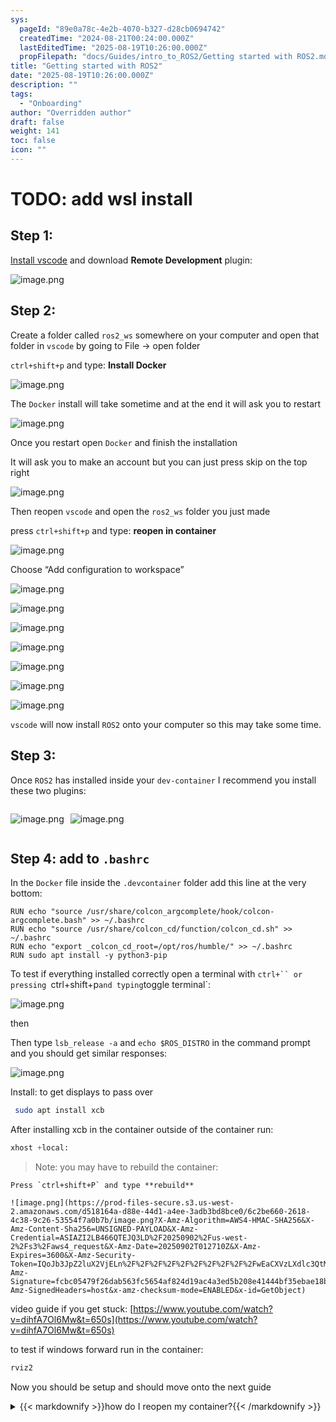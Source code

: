 ```yaml
---
sys:
  pageId: "89e0a78c-4e2b-4070-b327-d28cb0694742"
  createdTime: "2024-08-21T00:24:00.000Z"
  lastEditedTime: "2025-08-19T10:26:00.000Z"
  propFilepath: "docs/Guides/intro_to_ROS2/Getting started with ROS2.md"
title: "Getting started with ROS2"
date: "2025-08-19T10:26:00.000Z"
description: ""
tags:
  - "Onboarding"
author: "Overridden author"
draft: false
weight: 141
toc: false
icon: ""
---
```


# TODO: add wsl install

## Step 1:

[Install vscode](https://code.visualstudio.com/download) and download **Remote Development** plugin:

![image.png](https://prod-files-secure.s3.us-west-2.amazonaws.com/d518164a-d88e-44d1-a4ee-3adb3bd8bce0/efb52993-1881-4a40-b95e-6f020334f022/image.png?X-Amz-Algorithm=AWS4-HMAC-SHA256&X-Amz-Content-Sha256=UNSIGNED-PAYLOAD&X-Amz-Credential=ASIAZI2LB4667UUJACYB%2F20250902%2Fus-west-2%2Fs3%2Faws4_request&X-Amz-Date=20250902T012706Z&X-Amz-Expires=3600&X-Amz-Security-Token=IQoJb3JpZ2luX2VjELn%2F%2F%2F%2F%2F%2F%2F%2F%2F%2FwEaCXVzLXdlc3QtMiJHMEUCIEzW4808ghwaWRoDQYjupCD3bXGCb5g2ihQ%2BDkLi4RAkAiEAvj0nG%2BxtBd87GEdvVgNBGlXzbulVy6BLT8Z7LhxR2Loq%2FwMIIhAAGgw2Mzc0MjMxODM4MDUiDPwk9AGODH9sqtUadSrcA%2BykwfP99iNHjAEwPISVJzd%2BuBFRlEuwrVmFi3vDEs0He4%2Fug4BKOWVtrRlWPvR8sTcv8kHiSgNSwNNzF0EpghhkiW8Gyb1HhCZVnvFgB5nYaxchptbla6DB1adVjw6hlB05d1z0%2FkePG2B4i96Y3lTzs5ltZgrCktugTwsseNbBOLjkL3CVTQD8rnww67SHJ2b1gjKXkaG4V77U1cTdihhXC05Z50KJ5tPHhx5XL7O72C8eJpCXF4BL7zaSEAxvPQu8TyrjtI1%2BDRBA7Hif7GmZ%2B4h81Rd6W0I2fTiKe4ZTMXgH7EXYspbivghZQDIKWUH0qxfgJATM4sgdVyrKlLI6uB0D%2FMxmgtnCIxnnRtYl36foF4ONTcpVEtrYYCscKESp1RJpdomyYE9v7K8xSgvjEUIBFpYIFxYDeHY11mrHpYzDW6t95J0qxrh1UeI3iQgYp0u%2Bmg3oB99itYfgmwhQoGkvkKqXAeVo%2FAcOI0Zq1HMQ8%2Fs6CTTXjcNkn%2BoO4CTu%2B%2FJgKDMA8B1dRVrp5dPpD7nvRzFVvAB6SnaFK4qw%2FBAZgcUYny9LjMFejxHq2u4JZ1XuL9x9wA9cdqjzJErjWuse3ubvONFqnexCB5Mwh5KKIcrgARW2tr%2FWMPqK2cUGOqUBnFH5erGs8Y8WGW40Qh2GS1FC3cpstggrOuKkIyq%2BUrfNGYL1ozDgloNITyj7vnxBcoYWlGq1wHNyVuXnU8I6u7MNLD1NmUwGDDNfKMinHx9rjJDA09huOkq4MbCm2DOzedSgEn6NSF0LT2l9zsFKB5lILbr%2FGonu0UXd0LzTnglzCe7p36f46dwW2t4aYocemEtV1Y8g8eegf6oYAuUszmSZ0DCD&X-Amz-Signature=c47670cca241dd8b8078f2148818da0d343db075a227ac609fbeb0ca7f805fb7&X-Amz-SignedHeaders=host&x-amz-checksum-mode=ENABLED&x-id=GetObject)

## Step 2:

Create a folder called `ros2_ws` somewhere on your computer and open that folder in `vscode` by going to File → open folder 

`ctrl+shift+p` and type: **Install Docker**

![image.png](https://prod-files-secure.s3.us-west-2.amazonaws.com/d518164a-d88e-44d1-a4ee-3adb3bd8bce0/2269dc0e-1cd5-47ff-bceb-c04ad9b2eab0/image.png?X-Amz-Algorithm=AWS4-HMAC-SHA256&X-Amz-Content-Sha256=UNSIGNED-PAYLOAD&X-Amz-Credential=ASIAZI2LB4667UUJACYB%2F20250902%2Fus-west-2%2Fs3%2Faws4_request&X-Amz-Date=20250902T012706Z&X-Amz-Expires=3600&X-Amz-Security-Token=IQoJb3JpZ2luX2VjELn%2F%2F%2F%2F%2F%2F%2F%2F%2F%2FwEaCXVzLXdlc3QtMiJHMEUCIEzW4808ghwaWRoDQYjupCD3bXGCb5g2ihQ%2BDkLi4RAkAiEAvj0nG%2BxtBd87GEdvVgNBGlXzbulVy6BLT8Z7LhxR2Loq%2FwMIIhAAGgw2Mzc0MjMxODM4MDUiDPwk9AGODH9sqtUadSrcA%2BykwfP99iNHjAEwPISVJzd%2BuBFRlEuwrVmFi3vDEs0He4%2Fug4BKOWVtrRlWPvR8sTcv8kHiSgNSwNNzF0EpghhkiW8Gyb1HhCZVnvFgB5nYaxchptbla6DB1adVjw6hlB05d1z0%2FkePG2B4i96Y3lTzs5ltZgrCktugTwsseNbBOLjkL3CVTQD8rnww67SHJ2b1gjKXkaG4V77U1cTdihhXC05Z50KJ5tPHhx5XL7O72C8eJpCXF4BL7zaSEAxvPQu8TyrjtI1%2BDRBA7Hif7GmZ%2B4h81Rd6W0I2fTiKe4ZTMXgH7EXYspbivghZQDIKWUH0qxfgJATM4sgdVyrKlLI6uB0D%2FMxmgtnCIxnnRtYl36foF4ONTcpVEtrYYCscKESp1RJpdomyYE9v7K8xSgvjEUIBFpYIFxYDeHY11mrHpYzDW6t95J0qxrh1UeI3iQgYp0u%2Bmg3oB99itYfgmwhQoGkvkKqXAeVo%2FAcOI0Zq1HMQ8%2Fs6CTTXjcNkn%2BoO4CTu%2B%2FJgKDMA8B1dRVrp5dPpD7nvRzFVvAB6SnaFK4qw%2FBAZgcUYny9LjMFejxHq2u4JZ1XuL9x9wA9cdqjzJErjWuse3ubvONFqnexCB5Mwh5KKIcrgARW2tr%2FWMPqK2cUGOqUBnFH5erGs8Y8WGW40Qh2GS1FC3cpstggrOuKkIyq%2BUrfNGYL1ozDgloNITyj7vnxBcoYWlGq1wHNyVuXnU8I6u7MNLD1NmUwGDDNfKMinHx9rjJDA09huOkq4MbCm2DOzedSgEn6NSF0LT2l9zsFKB5lILbr%2FGonu0UXd0LzTnglzCe7p36f46dwW2t4aYocemEtV1Y8g8eegf6oYAuUszmSZ0DCD&X-Amz-Signature=d88496f500d5e769d27ee77a5f704304ba0da72b27b3be16e42cad3b1d69d9e9&X-Amz-SignedHeaders=host&x-amz-checksum-mode=ENABLED&x-id=GetObject)

The `Docker` install will take sometime and at the end it will ask you to restart

![image.png](https://prod-files-secure.s3.us-west-2.amazonaws.com/d518164a-d88e-44d1-a4ee-3adb3bd8bce0/ed233f78-be33-4b1f-b89c-9c346c0e961e/image.png?X-Amz-Algorithm=AWS4-HMAC-SHA256&X-Amz-Content-Sha256=UNSIGNED-PAYLOAD&X-Amz-Credential=ASIAZI2LB4667UUJACYB%2F20250902%2Fus-west-2%2Fs3%2Faws4_request&X-Amz-Date=20250902T012706Z&X-Amz-Expires=3600&X-Amz-Security-Token=IQoJb3JpZ2luX2VjELn%2F%2F%2F%2F%2F%2F%2F%2F%2F%2FwEaCXVzLXdlc3QtMiJHMEUCIEzW4808ghwaWRoDQYjupCD3bXGCb5g2ihQ%2BDkLi4RAkAiEAvj0nG%2BxtBd87GEdvVgNBGlXzbulVy6BLT8Z7LhxR2Loq%2FwMIIhAAGgw2Mzc0MjMxODM4MDUiDPwk9AGODH9sqtUadSrcA%2BykwfP99iNHjAEwPISVJzd%2BuBFRlEuwrVmFi3vDEs0He4%2Fug4BKOWVtrRlWPvR8sTcv8kHiSgNSwNNzF0EpghhkiW8Gyb1HhCZVnvFgB5nYaxchptbla6DB1adVjw6hlB05d1z0%2FkePG2B4i96Y3lTzs5ltZgrCktugTwsseNbBOLjkL3CVTQD8rnww67SHJ2b1gjKXkaG4V77U1cTdihhXC05Z50KJ5tPHhx5XL7O72C8eJpCXF4BL7zaSEAxvPQu8TyrjtI1%2BDRBA7Hif7GmZ%2B4h81Rd6W0I2fTiKe4ZTMXgH7EXYspbivghZQDIKWUH0qxfgJATM4sgdVyrKlLI6uB0D%2FMxmgtnCIxnnRtYl36foF4ONTcpVEtrYYCscKESp1RJpdomyYE9v7K8xSgvjEUIBFpYIFxYDeHY11mrHpYzDW6t95J0qxrh1UeI3iQgYp0u%2Bmg3oB99itYfgmwhQoGkvkKqXAeVo%2FAcOI0Zq1HMQ8%2Fs6CTTXjcNkn%2BoO4CTu%2B%2FJgKDMA8B1dRVrp5dPpD7nvRzFVvAB6SnaFK4qw%2FBAZgcUYny9LjMFejxHq2u4JZ1XuL9x9wA9cdqjzJErjWuse3ubvONFqnexCB5Mwh5KKIcrgARW2tr%2FWMPqK2cUGOqUBnFH5erGs8Y8WGW40Qh2GS1FC3cpstggrOuKkIyq%2BUrfNGYL1ozDgloNITyj7vnxBcoYWlGq1wHNyVuXnU8I6u7MNLD1NmUwGDDNfKMinHx9rjJDA09huOkq4MbCm2DOzedSgEn6NSF0LT2l9zsFKB5lILbr%2FGonu0UXd0LzTnglzCe7p36f46dwW2t4aYocemEtV1Y8g8eegf6oYAuUszmSZ0DCD&X-Amz-Signature=a736679a9a81e71dbaa2407f5f6276db782031a779c172126d75eacf15420de7&X-Amz-SignedHeaders=host&x-amz-checksum-mode=ENABLED&x-id=GetObject)

Once you restart open `Docker` and finish the installation

It will ask you to make an account but you can just press skip on the top right

![image.png](https://prod-files-secure.s3.us-west-2.amazonaws.com/d518164a-d88e-44d1-a4ee-3adb3bd8bce0/21010ad9-1659-4fd9-9f59-9932a09b2a3d/image.png?X-Amz-Algorithm=AWS4-HMAC-SHA256&X-Amz-Content-Sha256=UNSIGNED-PAYLOAD&X-Amz-Credential=ASIAZI2LB4667UUJACYB%2F20250902%2Fus-west-2%2Fs3%2Faws4_request&X-Amz-Date=20250902T012706Z&X-Amz-Expires=3600&X-Amz-Security-Token=IQoJb3JpZ2luX2VjELn%2F%2F%2F%2F%2F%2F%2F%2F%2F%2FwEaCXVzLXdlc3QtMiJHMEUCIEzW4808ghwaWRoDQYjupCD3bXGCb5g2ihQ%2BDkLi4RAkAiEAvj0nG%2BxtBd87GEdvVgNBGlXzbulVy6BLT8Z7LhxR2Loq%2FwMIIhAAGgw2Mzc0MjMxODM4MDUiDPwk9AGODH9sqtUadSrcA%2BykwfP99iNHjAEwPISVJzd%2BuBFRlEuwrVmFi3vDEs0He4%2Fug4BKOWVtrRlWPvR8sTcv8kHiSgNSwNNzF0EpghhkiW8Gyb1HhCZVnvFgB5nYaxchptbla6DB1adVjw6hlB05d1z0%2FkePG2B4i96Y3lTzs5ltZgrCktugTwsseNbBOLjkL3CVTQD8rnww67SHJ2b1gjKXkaG4V77U1cTdihhXC05Z50KJ5tPHhx5XL7O72C8eJpCXF4BL7zaSEAxvPQu8TyrjtI1%2BDRBA7Hif7GmZ%2B4h81Rd6W0I2fTiKe4ZTMXgH7EXYspbivghZQDIKWUH0qxfgJATM4sgdVyrKlLI6uB0D%2FMxmgtnCIxnnRtYl36foF4ONTcpVEtrYYCscKESp1RJpdomyYE9v7K8xSgvjEUIBFpYIFxYDeHY11mrHpYzDW6t95J0qxrh1UeI3iQgYp0u%2Bmg3oB99itYfgmwhQoGkvkKqXAeVo%2FAcOI0Zq1HMQ8%2Fs6CTTXjcNkn%2BoO4CTu%2B%2FJgKDMA8B1dRVrp5dPpD7nvRzFVvAB6SnaFK4qw%2FBAZgcUYny9LjMFejxHq2u4JZ1XuL9x9wA9cdqjzJErjWuse3ubvONFqnexCB5Mwh5KKIcrgARW2tr%2FWMPqK2cUGOqUBnFH5erGs8Y8WGW40Qh2GS1FC3cpstggrOuKkIyq%2BUrfNGYL1ozDgloNITyj7vnxBcoYWlGq1wHNyVuXnU8I6u7MNLD1NmUwGDDNfKMinHx9rjJDA09huOkq4MbCm2DOzedSgEn6NSF0LT2l9zsFKB5lILbr%2FGonu0UXd0LzTnglzCe7p36f46dwW2t4aYocemEtV1Y8g8eegf6oYAuUszmSZ0DCD&X-Amz-Signature=b83eaa82c9774c89ba9d490732f988c05d1508311a4f6ec4ec182ebe292d9a95&X-Amz-SignedHeaders=host&x-amz-checksum-mode=ENABLED&x-id=GetObject)

Then reopen `vscode` and open the `ros2_ws` folder you just made

press `ctrl+shift+p` and type: **reopen in container**

![image.png](https://prod-files-secure.s3.us-west-2.amazonaws.com/d518164a-d88e-44d1-a4ee-3adb3bd8bce0/4e93b8c2-41ad-488c-8095-c74205196118/image.png?X-Amz-Algorithm=AWS4-HMAC-SHA256&X-Amz-Content-Sha256=UNSIGNED-PAYLOAD&X-Amz-Credential=ASIAZI2LB4667UUJACYB%2F20250902%2Fus-west-2%2Fs3%2Faws4_request&X-Amz-Date=20250902T012706Z&X-Amz-Expires=3600&X-Amz-Security-Token=IQoJb3JpZ2luX2VjELn%2F%2F%2F%2F%2F%2F%2F%2F%2F%2FwEaCXVzLXdlc3QtMiJHMEUCIEzW4808ghwaWRoDQYjupCD3bXGCb5g2ihQ%2BDkLi4RAkAiEAvj0nG%2BxtBd87GEdvVgNBGlXzbulVy6BLT8Z7LhxR2Loq%2FwMIIhAAGgw2Mzc0MjMxODM4MDUiDPwk9AGODH9sqtUadSrcA%2BykwfP99iNHjAEwPISVJzd%2BuBFRlEuwrVmFi3vDEs0He4%2Fug4BKOWVtrRlWPvR8sTcv8kHiSgNSwNNzF0EpghhkiW8Gyb1HhCZVnvFgB5nYaxchptbla6DB1adVjw6hlB05d1z0%2FkePG2B4i96Y3lTzs5ltZgrCktugTwsseNbBOLjkL3CVTQD8rnww67SHJ2b1gjKXkaG4V77U1cTdihhXC05Z50KJ5tPHhx5XL7O72C8eJpCXF4BL7zaSEAxvPQu8TyrjtI1%2BDRBA7Hif7GmZ%2B4h81Rd6W0I2fTiKe4ZTMXgH7EXYspbivghZQDIKWUH0qxfgJATM4sgdVyrKlLI6uB0D%2FMxmgtnCIxnnRtYl36foF4ONTcpVEtrYYCscKESp1RJpdomyYE9v7K8xSgvjEUIBFpYIFxYDeHY11mrHpYzDW6t95J0qxrh1UeI3iQgYp0u%2Bmg3oB99itYfgmwhQoGkvkKqXAeVo%2FAcOI0Zq1HMQ8%2Fs6CTTXjcNkn%2BoO4CTu%2B%2FJgKDMA8B1dRVrp5dPpD7nvRzFVvAB6SnaFK4qw%2FBAZgcUYny9LjMFejxHq2u4JZ1XuL9x9wA9cdqjzJErjWuse3ubvONFqnexCB5Mwh5KKIcrgARW2tr%2FWMPqK2cUGOqUBnFH5erGs8Y8WGW40Qh2GS1FC3cpstggrOuKkIyq%2BUrfNGYL1ozDgloNITyj7vnxBcoYWlGq1wHNyVuXnU8I6u7MNLD1NmUwGDDNfKMinHx9rjJDA09huOkq4MbCm2DOzedSgEn6NSF0LT2l9zsFKB5lILbr%2FGonu0UXd0LzTnglzCe7p36f46dwW2t4aYocemEtV1Y8g8eegf6oYAuUszmSZ0DCD&X-Amz-Signature=0366e36a29d25c33bf19cb1e0c04d22efdeb8dfa4175bb22c30651e75b46552a&X-Amz-SignedHeaders=host&x-amz-checksum-mode=ENABLED&x-id=GetObject)

Choose “Add configuration to workspace”

![image.png](https://prod-files-secure.s3.us-west-2.amazonaws.com/d518164a-d88e-44d1-a4ee-3adb3bd8bce0/9560b282-5060-4989-ba37-97e7b2c22476/image.png?X-Amz-Algorithm=AWS4-HMAC-SHA256&X-Amz-Content-Sha256=UNSIGNED-PAYLOAD&X-Amz-Credential=ASIAZI2LB4667UUJACYB%2F20250902%2Fus-west-2%2Fs3%2Faws4_request&X-Amz-Date=20250902T012706Z&X-Amz-Expires=3600&X-Amz-Security-Token=IQoJb3JpZ2luX2VjELn%2F%2F%2F%2F%2F%2F%2F%2F%2F%2FwEaCXVzLXdlc3QtMiJHMEUCIEzW4808ghwaWRoDQYjupCD3bXGCb5g2ihQ%2BDkLi4RAkAiEAvj0nG%2BxtBd87GEdvVgNBGlXzbulVy6BLT8Z7LhxR2Loq%2FwMIIhAAGgw2Mzc0MjMxODM4MDUiDPwk9AGODH9sqtUadSrcA%2BykwfP99iNHjAEwPISVJzd%2BuBFRlEuwrVmFi3vDEs0He4%2Fug4BKOWVtrRlWPvR8sTcv8kHiSgNSwNNzF0EpghhkiW8Gyb1HhCZVnvFgB5nYaxchptbla6DB1adVjw6hlB05d1z0%2FkePG2B4i96Y3lTzs5ltZgrCktugTwsseNbBOLjkL3CVTQD8rnww67SHJ2b1gjKXkaG4V77U1cTdihhXC05Z50KJ5tPHhx5XL7O72C8eJpCXF4BL7zaSEAxvPQu8TyrjtI1%2BDRBA7Hif7GmZ%2B4h81Rd6W0I2fTiKe4ZTMXgH7EXYspbivghZQDIKWUH0qxfgJATM4sgdVyrKlLI6uB0D%2FMxmgtnCIxnnRtYl36foF4ONTcpVEtrYYCscKESp1RJpdomyYE9v7K8xSgvjEUIBFpYIFxYDeHY11mrHpYzDW6t95J0qxrh1UeI3iQgYp0u%2Bmg3oB99itYfgmwhQoGkvkKqXAeVo%2FAcOI0Zq1HMQ8%2Fs6CTTXjcNkn%2BoO4CTu%2B%2FJgKDMA8B1dRVrp5dPpD7nvRzFVvAB6SnaFK4qw%2FBAZgcUYny9LjMFejxHq2u4JZ1XuL9x9wA9cdqjzJErjWuse3ubvONFqnexCB5Mwh5KKIcrgARW2tr%2FWMPqK2cUGOqUBnFH5erGs8Y8WGW40Qh2GS1FC3cpstggrOuKkIyq%2BUrfNGYL1ozDgloNITyj7vnxBcoYWlGq1wHNyVuXnU8I6u7MNLD1NmUwGDDNfKMinHx9rjJDA09huOkq4MbCm2DOzedSgEn6NSF0LT2l9zsFKB5lILbr%2FGonu0UXd0LzTnglzCe7p36f46dwW2t4aYocemEtV1Y8g8eegf6oYAuUszmSZ0DCD&X-Amz-Signature=60106c929f2494a96778546990dec77202ff4fa47bce2a93a426f567ee83705e&X-Amz-SignedHeaders=host&x-amz-checksum-mode=ENABLED&x-id=GetObject)

![image.png](https://prod-files-secure.s3.us-west-2.amazonaws.com/d518164a-d88e-44d1-a4ee-3adb3bd8bce0/2ee63f81-886b-48e8-a553-dc6e5eac99e4/image.png?X-Amz-Algorithm=AWS4-HMAC-SHA256&X-Amz-Content-Sha256=UNSIGNED-PAYLOAD&X-Amz-Credential=ASIAZI2LB4667UUJACYB%2F20250902%2Fus-west-2%2Fs3%2Faws4_request&X-Amz-Date=20250902T012706Z&X-Amz-Expires=3600&X-Amz-Security-Token=IQoJb3JpZ2luX2VjELn%2F%2F%2F%2F%2F%2F%2F%2F%2F%2FwEaCXVzLXdlc3QtMiJHMEUCIEzW4808ghwaWRoDQYjupCD3bXGCb5g2ihQ%2BDkLi4RAkAiEAvj0nG%2BxtBd87GEdvVgNBGlXzbulVy6BLT8Z7LhxR2Loq%2FwMIIhAAGgw2Mzc0MjMxODM4MDUiDPwk9AGODH9sqtUadSrcA%2BykwfP99iNHjAEwPISVJzd%2BuBFRlEuwrVmFi3vDEs0He4%2Fug4BKOWVtrRlWPvR8sTcv8kHiSgNSwNNzF0EpghhkiW8Gyb1HhCZVnvFgB5nYaxchptbla6DB1adVjw6hlB05d1z0%2FkePG2B4i96Y3lTzs5ltZgrCktugTwsseNbBOLjkL3CVTQD8rnww67SHJ2b1gjKXkaG4V77U1cTdihhXC05Z50KJ5tPHhx5XL7O72C8eJpCXF4BL7zaSEAxvPQu8TyrjtI1%2BDRBA7Hif7GmZ%2B4h81Rd6W0I2fTiKe4ZTMXgH7EXYspbivghZQDIKWUH0qxfgJATM4sgdVyrKlLI6uB0D%2FMxmgtnCIxnnRtYl36foF4ONTcpVEtrYYCscKESp1RJpdomyYE9v7K8xSgvjEUIBFpYIFxYDeHY11mrHpYzDW6t95J0qxrh1UeI3iQgYp0u%2Bmg3oB99itYfgmwhQoGkvkKqXAeVo%2FAcOI0Zq1HMQ8%2Fs6CTTXjcNkn%2BoO4CTu%2B%2FJgKDMA8B1dRVrp5dPpD7nvRzFVvAB6SnaFK4qw%2FBAZgcUYny9LjMFejxHq2u4JZ1XuL9x9wA9cdqjzJErjWuse3ubvONFqnexCB5Mwh5KKIcrgARW2tr%2FWMPqK2cUGOqUBnFH5erGs8Y8WGW40Qh2GS1FC3cpstggrOuKkIyq%2BUrfNGYL1ozDgloNITyj7vnxBcoYWlGq1wHNyVuXnU8I6u7MNLD1NmUwGDDNfKMinHx9rjJDA09huOkq4MbCm2DOzedSgEn6NSF0LT2l9zsFKB5lILbr%2FGonu0UXd0LzTnglzCe7p36f46dwW2t4aYocemEtV1Y8g8eegf6oYAuUszmSZ0DCD&X-Amz-Signature=a7a95f43caec6575e043a8a8636665e956070fe7d085ef93c8101d02171a900d&X-Amz-SignedHeaders=host&x-amz-checksum-mode=ENABLED&x-id=GetObject)

![image.png](https://prod-files-secure.s3.us-west-2.amazonaws.com/d518164a-d88e-44d1-a4ee-3adb3bd8bce0/e0fd626c-c8b6-4b2c-95d1-fa4c26514504/image.png?X-Amz-Algorithm=AWS4-HMAC-SHA256&X-Amz-Content-Sha256=UNSIGNED-PAYLOAD&X-Amz-Credential=ASIAZI2LB4667UUJACYB%2F20250902%2Fus-west-2%2Fs3%2Faws4_request&X-Amz-Date=20250902T012706Z&X-Amz-Expires=3600&X-Amz-Security-Token=IQoJb3JpZ2luX2VjELn%2F%2F%2F%2F%2F%2F%2F%2F%2F%2FwEaCXVzLXdlc3QtMiJHMEUCIEzW4808ghwaWRoDQYjupCD3bXGCb5g2ihQ%2BDkLi4RAkAiEAvj0nG%2BxtBd87GEdvVgNBGlXzbulVy6BLT8Z7LhxR2Loq%2FwMIIhAAGgw2Mzc0MjMxODM4MDUiDPwk9AGODH9sqtUadSrcA%2BykwfP99iNHjAEwPISVJzd%2BuBFRlEuwrVmFi3vDEs0He4%2Fug4BKOWVtrRlWPvR8sTcv8kHiSgNSwNNzF0EpghhkiW8Gyb1HhCZVnvFgB5nYaxchptbla6DB1adVjw6hlB05d1z0%2FkePG2B4i96Y3lTzs5ltZgrCktugTwsseNbBOLjkL3CVTQD8rnww67SHJ2b1gjKXkaG4V77U1cTdihhXC05Z50KJ5tPHhx5XL7O72C8eJpCXF4BL7zaSEAxvPQu8TyrjtI1%2BDRBA7Hif7GmZ%2B4h81Rd6W0I2fTiKe4ZTMXgH7EXYspbivghZQDIKWUH0qxfgJATM4sgdVyrKlLI6uB0D%2FMxmgtnCIxnnRtYl36foF4ONTcpVEtrYYCscKESp1RJpdomyYE9v7K8xSgvjEUIBFpYIFxYDeHY11mrHpYzDW6t95J0qxrh1UeI3iQgYp0u%2Bmg3oB99itYfgmwhQoGkvkKqXAeVo%2FAcOI0Zq1HMQ8%2Fs6CTTXjcNkn%2BoO4CTu%2B%2FJgKDMA8B1dRVrp5dPpD7nvRzFVvAB6SnaFK4qw%2FBAZgcUYny9LjMFejxHq2u4JZ1XuL9x9wA9cdqjzJErjWuse3ubvONFqnexCB5Mwh5KKIcrgARW2tr%2FWMPqK2cUGOqUBnFH5erGs8Y8WGW40Qh2GS1FC3cpstggrOuKkIyq%2BUrfNGYL1ozDgloNITyj7vnxBcoYWlGq1wHNyVuXnU8I6u7MNLD1NmUwGDDNfKMinHx9rjJDA09huOkq4MbCm2DOzedSgEn6NSF0LT2l9zsFKB5lILbr%2FGonu0UXd0LzTnglzCe7p36f46dwW2t4aYocemEtV1Y8g8eegf6oYAuUszmSZ0DCD&X-Amz-Signature=eebe0d4653be249a018de34d3e2a45c04ef9438e5cbae287275aa0a71c7caa75&X-Amz-SignedHeaders=host&x-amz-checksum-mode=ENABLED&x-id=GetObject)

![image.png](https://prod-files-secure.s3.us-west-2.amazonaws.com/d518164a-d88e-44d1-a4ee-3adb3bd8bce0/a2e13f50-d2ab-4719-a4c2-7ced634bfc9d/image.png?X-Amz-Algorithm=AWS4-HMAC-SHA256&X-Amz-Content-Sha256=UNSIGNED-PAYLOAD&X-Amz-Credential=ASIAZI2LB4667UUJACYB%2F20250902%2Fus-west-2%2Fs3%2Faws4_request&X-Amz-Date=20250902T012706Z&X-Amz-Expires=3600&X-Amz-Security-Token=IQoJb3JpZ2luX2VjELn%2F%2F%2F%2F%2F%2F%2F%2F%2F%2FwEaCXVzLXdlc3QtMiJHMEUCIEzW4808ghwaWRoDQYjupCD3bXGCb5g2ihQ%2BDkLi4RAkAiEAvj0nG%2BxtBd87GEdvVgNBGlXzbulVy6BLT8Z7LhxR2Loq%2FwMIIhAAGgw2Mzc0MjMxODM4MDUiDPwk9AGODH9sqtUadSrcA%2BykwfP99iNHjAEwPISVJzd%2BuBFRlEuwrVmFi3vDEs0He4%2Fug4BKOWVtrRlWPvR8sTcv8kHiSgNSwNNzF0EpghhkiW8Gyb1HhCZVnvFgB5nYaxchptbla6DB1adVjw6hlB05d1z0%2FkePG2B4i96Y3lTzs5ltZgrCktugTwsseNbBOLjkL3CVTQD8rnww67SHJ2b1gjKXkaG4V77U1cTdihhXC05Z50KJ5tPHhx5XL7O72C8eJpCXF4BL7zaSEAxvPQu8TyrjtI1%2BDRBA7Hif7GmZ%2B4h81Rd6W0I2fTiKe4ZTMXgH7EXYspbivghZQDIKWUH0qxfgJATM4sgdVyrKlLI6uB0D%2FMxmgtnCIxnnRtYl36foF4ONTcpVEtrYYCscKESp1RJpdomyYE9v7K8xSgvjEUIBFpYIFxYDeHY11mrHpYzDW6t95J0qxrh1UeI3iQgYp0u%2Bmg3oB99itYfgmwhQoGkvkKqXAeVo%2FAcOI0Zq1HMQ8%2Fs6CTTXjcNkn%2BoO4CTu%2B%2FJgKDMA8B1dRVrp5dPpD7nvRzFVvAB6SnaFK4qw%2FBAZgcUYny9LjMFejxHq2u4JZ1XuL9x9wA9cdqjzJErjWuse3ubvONFqnexCB5Mwh5KKIcrgARW2tr%2FWMPqK2cUGOqUBnFH5erGs8Y8WGW40Qh2GS1FC3cpstggrOuKkIyq%2BUrfNGYL1ozDgloNITyj7vnxBcoYWlGq1wHNyVuXnU8I6u7MNLD1NmUwGDDNfKMinHx9rjJDA09huOkq4MbCm2DOzedSgEn6NSF0LT2l9zsFKB5lILbr%2FGonu0UXd0LzTnglzCe7p36f46dwW2t4aYocemEtV1Y8g8eegf6oYAuUszmSZ0DCD&X-Amz-Signature=1a1b25aa5eeb8961638f44404cd184ed43ba10a7b3686f2f9763f1d1184b74dd&X-Amz-SignedHeaders=host&x-amz-checksum-mode=ENABLED&x-id=GetObject)

![image.png](https://prod-files-secure.s3.us-west-2.amazonaws.com/d518164a-d88e-44d1-a4ee-3adb3bd8bce0/6cc478ad-aaba-4bf7-9fcc-403277ab896c/image.png?X-Amz-Algorithm=AWS4-HMAC-SHA256&X-Amz-Content-Sha256=UNSIGNED-PAYLOAD&X-Amz-Credential=ASIAZI2LB4667UUJACYB%2F20250902%2Fus-west-2%2Fs3%2Faws4_request&X-Amz-Date=20250902T012706Z&X-Amz-Expires=3600&X-Amz-Security-Token=IQoJb3JpZ2luX2VjELn%2F%2F%2F%2F%2F%2F%2F%2F%2F%2FwEaCXVzLXdlc3QtMiJHMEUCIEzW4808ghwaWRoDQYjupCD3bXGCb5g2ihQ%2BDkLi4RAkAiEAvj0nG%2BxtBd87GEdvVgNBGlXzbulVy6BLT8Z7LhxR2Loq%2FwMIIhAAGgw2Mzc0MjMxODM4MDUiDPwk9AGODH9sqtUadSrcA%2BykwfP99iNHjAEwPISVJzd%2BuBFRlEuwrVmFi3vDEs0He4%2Fug4BKOWVtrRlWPvR8sTcv8kHiSgNSwNNzF0EpghhkiW8Gyb1HhCZVnvFgB5nYaxchptbla6DB1adVjw6hlB05d1z0%2FkePG2B4i96Y3lTzs5ltZgrCktugTwsseNbBOLjkL3CVTQD8rnww67SHJ2b1gjKXkaG4V77U1cTdihhXC05Z50KJ5tPHhx5XL7O72C8eJpCXF4BL7zaSEAxvPQu8TyrjtI1%2BDRBA7Hif7GmZ%2B4h81Rd6W0I2fTiKe4ZTMXgH7EXYspbivghZQDIKWUH0qxfgJATM4sgdVyrKlLI6uB0D%2FMxmgtnCIxnnRtYl36foF4ONTcpVEtrYYCscKESp1RJpdomyYE9v7K8xSgvjEUIBFpYIFxYDeHY11mrHpYzDW6t95J0qxrh1UeI3iQgYp0u%2Bmg3oB99itYfgmwhQoGkvkKqXAeVo%2FAcOI0Zq1HMQ8%2Fs6CTTXjcNkn%2BoO4CTu%2B%2FJgKDMA8B1dRVrp5dPpD7nvRzFVvAB6SnaFK4qw%2FBAZgcUYny9LjMFejxHq2u4JZ1XuL9x9wA9cdqjzJErjWuse3ubvONFqnexCB5Mwh5KKIcrgARW2tr%2FWMPqK2cUGOqUBnFH5erGs8Y8WGW40Qh2GS1FC3cpstggrOuKkIyq%2BUrfNGYL1ozDgloNITyj7vnxBcoYWlGq1wHNyVuXnU8I6u7MNLD1NmUwGDDNfKMinHx9rjJDA09huOkq4MbCm2DOzedSgEn6NSF0LT2l9zsFKB5lILbr%2FGonu0UXd0LzTnglzCe7p36f46dwW2t4aYocemEtV1Y8g8eegf6oYAuUszmSZ0DCD&X-Amz-Signature=f687a9f6976d9852b18dda4a9ac41d79b021a8ec7c8487b5e569d6fa6b98c5aa&X-Amz-SignedHeaders=host&x-amz-checksum-mode=ENABLED&x-id=GetObject)

![image.png](https://prod-files-secure.s3.us-west-2.amazonaws.com/d518164a-d88e-44d1-a4ee-3adb3bd8bce0/53255b28-f75e-430f-b9e3-c0ac8577e42b/image.png?X-Amz-Algorithm=AWS4-HMAC-SHA256&X-Amz-Content-Sha256=UNSIGNED-PAYLOAD&X-Amz-Credential=ASIAZI2LB4667UUJACYB%2F20250902%2Fus-west-2%2Fs3%2Faws4_request&X-Amz-Date=20250902T012706Z&X-Amz-Expires=3600&X-Amz-Security-Token=IQoJb3JpZ2luX2VjELn%2F%2F%2F%2F%2F%2F%2F%2F%2F%2FwEaCXVzLXdlc3QtMiJHMEUCIEzW4808ghwaWRoDQYjupCD3bXGCb5g2ihQ%2BDkLi4RAkAiEAvj0nG%2BxtBd87GEdvVgNBGlXzbulVy6BLT8Z7LhxR2Loq%2FwMIIhAAGgw2Mzc0MjMxODM4MDUiDPwk9AGODH9sqtUadSrcA%2BykwfP99iNHjAEwPISVJzd%2BuBFRlEuwrVmFi3vDEs0He4%2Fug4BKOWVtrRlWPvR8sTcv8kHiSgNSwNNzF0EpghhkiW8Gyb1HhCZVnvFgB5nYaxchptbla6DB1adVjw6hlB05d1z0%2FkePG2B4i96Y3lTzs5ltZgrCktugTwsseNbBOLjkL3CVTQD8rnww67SHJ2b1gjKXkaG4V77U1cTdihhXC05Z50KJ5tPHhx5XL7O72C8eJpCXF4BL7zaSEAxvPQu8TyrjtI1%2BDRBA7Hif7GmZ%2B4h81Rd6W0I2fTiKe4ZTMXgH7EXYspbivghZQDIKWUH0qxfgJATM4sgdVyrKlLI6uB0D%2FMxmgtnCIxnnRtYl36foF4ONTcpVEtrYYCscKESp1RJpdomyYE9v7K8xSgvjEUIBFpYIFxYDeHY11mrHpYzDW6t95J0qxrh1UeI3iQgYp0u%2Bmg3oB99itYfgmwhQoGkvkKqXAeVo%2FAcOI0Zq1HMQ8%2Fs6CTTXjcNkn%2BoO4CTu%2B%2FJgKDMA8B1dRVrp5dPpD7nvRzFVvAB6SnaFK4qw%2FBAZgcUYny9LjMFejxHq2u4JZ1XuL9x9wA9cdqjzJErjWuse3ubvONFqnexCB5Mwh5KKIcrgARW2tr%2FWMPqK2cUGOqUBnFH5erGs8Y8WGW40Qh2GS1FC3cpstggrOuKkIyq%2BUrfNGYL1ozDgloNITyj7vnxBcoYWlGq1wHNyVuXnU8I6u7MNLD1NmUwGDDNfKMinHx9rjJDA09huOkq4MbCm2DOzedSgEn6NSF0LT2l9zsFKB5lILbr%2FGonu0UXd0LzTnglzCe7p36f46dwW2t4aYocemEtV1Y8g8eegf6oYAuUszmSZ0DCD&X-Amz-Signature=4ec019224b16fdc2b6a89e7ef4afb0a9a4115ba9cd804ebb060242798b77d9b7&X-Amz-SignedHeaders=host&x-amz-checksum-mode=ENABLED&x-id=GetObject)

![image.png](https://prod-files-secure.s3.us-west-2.amazonaws.com/d518164a-d88e-44d1-a4ee-3adb3bd8bce0/7c562767-5af9-4ffb-97d1-327bcdf4ee00/image.png?X-Amz-Algorithm=AWS4-HMAC-SHA256&X-Amz-Content-Sha256=UNSIGNED-PAYLOAD&X-Amz-Credential=ASIAZI2LB4667UUJACYB%2F20250902%2Fus-west-2%2Fs3%2Faws4_request&X-Amz-Date=20250902T012706Z&X-Amz-Expires=3600&X-Amz-Security-Token=IQoJb3JpZ2luX2VjELn%2F%2F%2F%2F%2F%2F%2F%2F%2F%2FwEaCXVzLXdlc3QtMiJHMEUCIEzW4808ghwaWRoDQYjupCD3bXGCb5g2ihQ%2BDkLi4RAkAiEAvj0nG%2BxtBd87GEdvVgNBGlXzbulVy6BLT8Z7LhxR2Loq%2FwMIIhAAGgw2Mzc0MjMxODM4MDUiDPwk9AGODH9sqtUadSrcA%2BykwfP99iNHjAEwPISVJzd%2BuBFRlEuwrVmFi3vDEs0He4%2Fug4BKOWVtrRlWPvR8sTcv8kHiSgNSwNNzF0EpghhkiW8Gyb1HhCZVnvFgB5nYaxchptbla6DB1adVjw6hlB05d1z0%2FkePG2B4i96Y3lTzs5ltZgrCktugTwsseNbBOLjkL3CVTQD8rnww67SHJ2b1gjKXkaG4V77U1cTdihhXC05Z50KJ5tPHhx5XL7O72C8eJpCXF4BL7zaSEAxvPQu8TyrjtI1%2BDRBA7Hif7GmZ%2B4h81Rd6W0I2fTiKe4ZTMXgH7EXYspbivghZQDIKWUH0qxfgJATM4sgdVyrKlLI6uB0D%2FMxmgtnCIxnnRtYl36foF4ONTcpVEtrYYCscKESp1RJpdomyYE9v7K8xSgvjEUIBFpYIFxYDeHY11mrHpYzDW6t95J0qxrh1UeI3iQgYp0u%2Bmg3oB99itYfgmwhQoGkvkKqXAeVo%2FAcOI0Zq1HMQ8%2Fs6CTTXjcNkn%2BoO4CTu%2B%2FJgKDMA8B1dRVrp5dPpD7nvRzFVvAB6SnaFK4qw%2FBAZgcUYny9LjMFejxHq2u4JZ1XuL9x9wA9cdqjzJErjWuse3ubvONFqnexCB5Mwh5KKIcrgARW2tr%2FWMPqK2cUGOqUBnFH5erGs8Y8WGW40Qh2GS1FC3cpstggrOuKkIyq%2BUrfNGYL1ozDgloNITyj7vnxBcoYWlGq1wHNyVuXnU8I6u7MNLD1NmUwGDDNfKMinHx9rjJDA09huOkq4MbCm2DOzedSgEn6NSF0LT2l9zsFKB5lILbr%2FGonu0UXd0LzTnglzCe7p36f46dwW2t4aYocemEtV1Y8g8eegf6oYAuUszmSZ0DCD&X-Amz-Signature=a67bffae35a90c6290186d73a8500c438f6c7a9d34b3a9205cb50e48ffc9d1f3&X-Amz-SignedHeaders=host&x-amz-checksum-mode=ENABLED&x-id=GetObject)

`vscode` will now install `ROS2` onto your computer so this may take some time.

## Step 3:

Once `ROS2` has installed inside your `dev-container` I recommend you install these two plugins:

<div style="display: flex;flex-direction: row; column-gap:10px; justify-content: left;">
<div>

![image.png](https://prod-files-secure.s3.us-west-2.amazonaws.com/d518164a-d88e-44d1-a4ee-3adb3bd8bce0/3fc3d550-5a54-4ba1-ba6b-faa01cdb7369/image.png?X-Amz-Algorithm=AWS4-HMAC-SHA256&X-Amz-Content-Sha256=UNSIGNED-PAYLOAD&X-Amz-Credential=ASIAZI2LB4664LYLTOKK%2F20250902%2Fus-west-2%2Fs3%2Faws4_request&X-Amz-Date=20250902T012709Z&X-Amz-Expires=3600&X-Amz-Security-Token=IQoJb3JpZ2luX2VjELn%2F%2F%2F%2F%2F%2F%2F%2F%2F%2FwEaCXVzLXdlc3QtMiJHMEUCIBYB%2Bi4O4RhZe3RsoPh3P4SD%2BO1ZdpfWk%2BQaRVBXWaUaAiEAszvtFrwuAqgPBwpVqN7HxwlAmjHwQW7nrtLImmVJG54q%2FwMIIhAAGgw2Mzc0MjMxODM4MDUiDKBYqBYqUzxkuIUuQSrcA%2FJnAFnrILprx74MPWeGQ4OYHtA5%2FruAaVeERhOFR%2BhjQV9XGRt7oe0hPV6gp%2FXmvQOCzeOdoFJ4Q6aYpG0%2FuEJboPcITp20Mbt%2FXZZO9wNbsTOvY4iPvw%2FF8arx0pS0xtgZ0XfbPaMVV7%2F89aFg7WWwh0PAJRGdEGYBat4t%2BTXNhlg45ExORRK76jz1t98oeViwWacoTt51SKn6peItOs8pJXP6yX6jMW2xp39WW8NYm%2Fiss3BaGUrOcdPYMOGhY570FEJ6XwsIZWCDBcIuALDpVVq8%2Fuc5VGA1fRhz8TeznF7yn3qi6XIDxhUFWHSB1BQhV3s6NTGcoJ%2FcgYAcZpQFTYLIGrIwQDqiV943VWaQ346XexkDI0MchrTMNVqx1tLb7tTETi%2FKRojvxuwESZoEiW8c87qaocgZhrudp12MGw%2FyBLFFgRj5z%2BbdLlEVKx9NeT4aVRkEmWDjKVc4EWET3CCZKQAeS39K7XW%2F80kFBV%2FDTFJ9CqB1EohRWcvsdJeUDsZVOzO5kLE%2FxmuvEKFpFGZifOWfo%2FXy0aqiOOPZ77XC8cRyvg1Ae2OhZZlvrwtdR3oj9SI7N1xuF8o5ithn76b3SxeO88EMbwcIIWee%2BiX6cMdelV43UIrbML%2BL2cUGOqUBAKKsJVvfGb6W47QOuvge5bxOCot9LshN88vICg7Uas%2BnqYr%2B4taG5gL70kPiT27829Dr9lEIbBnFZd%2FlcgfVntkdbLVDXZ75P%2BgIzVQSJbR1nMAFMcNduGXH1K1KMohqUQFlY1z%2BUoasPEahVE8z%2FIC9scNyk9yFBysblxWG%2FV%2BjyKfJEn7dZUNiuKZpZzcnWxtF2%2BBwy3QboVBprVUIoxLF6qIL&X-Amz-Signature=996449443d820e69366d4e6bef026392b6f13302cbe22363ef701c2cbd8e6db6&X-Amz-SignedHeaders=host&x-amz-checksum-mode=ENABLED&x-id=GetObject)

</div>
<div>

![image.png](https://prod-files-secure.s3.us-west-2.amazonaws.com/d518164a-d88e-44d1-a4ee-3adb3bd8bce0/d994cc66-13c2-4093-a5a3-f84cf4601a82/image.png?X-Amz-Algorithm=AWS4-HMAC-SHA256&X-Amz-Content-Sha256=UNSIGNED-PAYLOAD&X-Amz-Credential=ASIAZI2LB466W4ZXHBPV%2F20250902%2Fus-west-2%2Fs3%2Faws4_request&X-Amz-Date=20250902T012710Z&X-Amz-Expires=3600&X-Amz-Security-Token=IQoJb3JpZ2luX2VjELn%2F%2F%2F%2F%2F%2F%2F%2F%2F%2FwEaCXVzLXdlc3QtMiJHMEUCIQDDPIMkiLzK14abhjO77dJ9FHkN%2Ff6HSaOytXBl9AuMnAIgHvYy3ReVJ6fE%2BZCDFGAI9g4XzNoLU3qv5rR9Sfw5rVgq%2FwMIIhAAGgw2Mzc0MjMxODM4MDUiDBEukhUFuFskYh9ioyrcA7NxJRZPc2qXYHPzxEDRz55y4KRsAEgpQlKxORQG4UhuI6BEHvDQZc87l%2BhLTJ1yr4N2U96nzmreJNgpFH4wIXUwgS4eVeEmbGh1ym8j12twxK6Veaok8rO9ob%2Fkw3%2FUBMWZ7kX1cPLa4LYdvKOpjUGmKbCAzcRTo2ok6BdzMqDu878bh%2BrC7c0XyN4mkJfa4lGt5KCR952HA6uqUzaZXkxwCi5GnJarKvyq4Uu2u5YXisVvPqffuACctUulk%2BlKu0AZSJH5F7LbsNpgNfLP%2FvoxqmPeAgDaDWtCRx8ANDSz6Fv3McrMQztXGNHuamLlsFR%2FsisjEbhFLiLpfp44XmrEZdWDoI%2FH%2BOOJHtFt5XfMamICGbMDq03e5uPsxE5QeaKWhrYQzAYvgB8LaVzZf3zuiWvK1c3McAndXnhf8NOdjRzT2QEAXq1fhnNYgEIgAK3OG6Fevye2IQb%2FQPJKP%2FmP%2FI2QMD4UHiZ2r4II8QSYgSopY2K42Qq6s76WkXXd%2FilFVh7v0Y3Ewqx5I7XB2TWSwoYOlqzaK%2Fd2XJmOwFlLM7wcV%2BvBYJ1Ub5KRH3Qjac8nmEF1XdEzFidqlM9QnYaQFVWn16Qa6Xo%2FS1WDOcx8ANwMVkuUvLraG8qtMLyL2cUGOqUBPL8vVu7QjETRyvBjYZ21Nl8gNv%2FIoYWVMOZCzbmrFj6uYQbQV%2F9ikqsD9fRLf7i39D%2FISqD5G8%2FAZ77%2BCuqOAzz5Vv34oxTrXob2xUJUrCUwsBO985t6yoAw5OWjl6oQo3HBOf08ifo01T6r5AfTmKynLFVSRTKlg4NwiLV43HaE5aYLOO2khEbJOt0qhlGzl0rSgleJKgVOY5YaQiUIZKJhSTPi&X-Amz-Signature=f78eab06c36d4cbaa2014e68d0c6be8dfaff3190837e6a7207854cc4f1b12c73&X-Amz-SignedHeaders=host&x-amz-checksum-mode=ENABLED&x-id=GetObject)

</div>
</div>

## Step 4: add to `.bashrc`

In the `Docker` file inside the `.devcontainer` folder add this line at the very bottom: 

```docker
RUN echo "source /usr/share/colcon_argcomplete/hook/colcon-argcomplete.bash" >> ~/.bashrc
RUN echo "source /usr/share/colcon_cd/function/colcon_cd.sh" >> ~/.bashrc
RUN echo "export _colcon_cd_root=/opt/ros/humble/" >> ~/.bashrc
RUN sudo apt install -y python3-pip 
```

To test if everything installed correctly open a terminal with `ctrl+`` or pressing `ctrl+shift+p` and typing `toggle terminal`:

![image.png](https://prod-files-secure.s3.us-west-2.amazonaws.com/d518164a-d88e-44d1-a4ee-3adb3bd8bce0/6a4943d8-b04e-4c02-9a58-775f3384d1a5/image.png?X-Amz-Algorithm=AWS4-HMAC-SHA256&X-Amz-Content-Sha256=UNSIGNED-PAYLOAD&X-Amz-Credential=ASIAZI2LB4667UUJACYB%2F20250902%2Fus-west-2%2Fs3%2Faws4_request&X-Amz-Date=20250902T012706Z&X-Amz-Expires=3600&X-Amz-Security-Token=IQoJb3JpZ2luX2VjELn%2F%2F%2F%2F%2F%2F%2F%2F%2F%2FwEaCXVzLXdlc3QtMiJHMEUCIEzW4808ghwaWRoDQYjupCD3bXGCb5g2ihQ%2BDkLi4RAkAiEAvj0nG%2BxtBd87GEdvVgNBGlXzbulVy6BLT8Z7LhxR2Loq%2FwMIIhAAGgw2Mzc0MjMxODM4MDUiDPwk9AGODH9sqtUadSrcA%2BykwfP99iNHjAEwPISVJzd%2BuBFRlEuwrVmFi3vDEs0He4%2Fug4BKOWVtrRlWPvR8sTcv8kHiSgNSwNNzF0EpghhkiW8Gyb1HhCZVnvFgB5nYaxchptbla6DB1adVjw6hlB05d1z0%2FkePG2B4i96Y3lTzs5ltZgrCktugTwsseNbBOLjkL3CVTQD8rnww67SHJ2b1gjKXkaG4V77U1cTdihhXC05Z50KJ5tPHhx5XL7O72C8eJpCXF4BL7zaSEAxvPQu8TyrjtI1%2BDRBA7Hif7GmZ%2B4h81Rd6W0I2fTiKe4ZTMXgH7EXYspbivghZQDIKWUH0qxfgJATM4sgdVyrKlLI6uB0D%2FMxmgtnCIxnnRtYl36foF4ONTcpVEtrYYCscKESp1RJpdomyYE9v7K8xSgvjEUIBFpYIFxYDeHY11mrHpYzDW6t95J0qxrh1UeI3iQgYp0u%2Bmg3oB99itYfgmwhQoGkvkKqXAeVo%2FAcOI0Zq1HMQ8%2Fs6CTTXjcNkn%2BoO4CTu%2B%2FJgKDMA8B1dRVrp5dPpD7nvRzFVvAB6SnaFK4qw%2FBAZgcUYny9LjMFejxHq2u4JZ1XuL9x9wA9cdqjzJErjWuse3ubvONFqnexCB5Mwh5KKIcrgARW2tr%2FWMPqK2cUGOqUBnFH5erGs8Y8WGW40Qh2GS1FC3cpstggrOuKkIyq%2BUrfNGYL1ozDgloNITyj7vnxBcoYWlGq1wHNyVuXnU8I6u7MNLD1NmUwGDDNfKMinHx9rjJDA09huOkq4MbCm2DOzedSgEn6NSF0LT2l9zsFKB5lILbr%2FGonu0UXd0LzTnglzCe7p36f46dwW2t4aYocemEtV1Y8g8eegf6oYAuUszmSZ0DCD&X-Amz-Signature=70e808f6d203fc0b1460d125e0ccd286dcbe9dc46df01a38b6924137951aceb2&X-Amz-SignedHeaders=host&x-amz-checksum-mode=ENABLED&x-id=GetObject)

then 

Then type `lsb_release -a` and `echo $ROS_DISTRO` in the command prompt and you should get similar responses:

![image.png](https://prod-files-secure.s3.us-west-2.amazonaws.com/d518164a-d88e-44d1-a4ee-3adb3bd8bce0/3e635dec-a805-4e85-8b9e-d000e5b71a4e/image.png?X-Amz-Algorithm=AWS4-HMAC-SHA256&X-Amz-Content-Sha256=UNSIGNED-PAYLOAD&X-Amz-Credential=ASIAZI2LB4667UUJACYB%2F20250902%2Fus-west-2%2Fs3%2Faws4_request&X-Amz-Date=20250902T012706Z&X-Amz-Expires=3600&X-Amz-Security-Token=IQoJb3JpZ2luX2VjELn%2F%2F%2F%2F%2F%2F%2F%2F%2F%2FwEaCXVzLXdlc3QtMiJHMEUCIEzW4808ghwaWRoDQYjupCD3bXGCb5g2ihQ%2BDkLi4RAkAiEAvj0nG%2BxtBd87GEdvVgNBGlXzbulVy6BLT8Z7LhxR2Loq%2FwMIIhAAGgw2Mzc0MjMxODM4MDUiDPwk9AGODH9sqtUadSrcA%2BykwfP99iNHjAEwPISVJzd%2BuBFRlEuwrVmFi3vDEs0He4%2Fug4BKOWVtrRlWPvR8sTcv8kHiSgNSwNNzF0EpghhkiW8Gyb1HhCZVnvFgB5nYaxchptbla6DB1adVjw6hlB05d1z0%2FkePG2B4i96Y3lTzs5ltZgrCktugTwsseNbBOLjkL3CVTQD8rnww67SHJ2b1gjKXkaG4V77U1cTdihhXC05Z50KJ5tPHhx5XL7O72C8eJpCXF4BL7zaSEAxvPQu8TyrjtI1%2BDRBA7Hif7GmZ%2B4h81Rd6W0I2fTiKe4ZTMXgH7EXYspbivghZQDIKWUH0qxfgJATM4sgdVyrKlLI6uB0D%2FMxmgtnCIxnnRtYl36foF4ONTcpVEtrYYCscKESp1RJpdomyYE9v7K8xSgvjEUIBFpYIFxYDeHY11mrHpYzDW6t95J0qxrh1UeI3iQgYp0u%2Bmg3oB99itYfgmwhQoGkvkKqXAeVo%2FAcOI0Zq1HMQ8%2Fs6CTTXjcNkn%2BoO4CTu%2B%2FJgKDMA8B1dRVrp5dPpD7nvRzFVvAB6SnaFK4qw%2FBAZgcUYny9LjMFejxHq2u4JZ1XuL9x9wA9cdqjzJErjWuse3ubvONFqnexCB5Mwh5KKIcrgARW2tr%2FWMPqK2cUGOqUBnFH5erGs8Y8WGW40Qh2GS1FC3cpstggrOuKkIyq%2BUrfNGYL1ozDgloNITyj7vnxBcoYWlGq1wHNyVuXnU8I6u7MNLD1NmUwGDDNfKMinHx9rjJDA09huOkq4MbCm2DOzedSgEn6NSF0LT2l9zsFKB5lILbr%2FGonu0UXd0LzTnglzCe7p36f46dwW2t4aYocemEtV1Y8g8eegf6oYAuUszmSZ0DCD&X-Amz-Signature=9bee8f77f2ca285d172aa7c0fd350aca89e683e5ef0556bf64430e386af64934&X-Amz-SignedHeaders=host&x-amz-checksum-mode=ENABLED&x-id=GetObject)

Install:  to get displays to pass over

```bash
 sudo apt install xcb
```

After installing xcb in the container outside of the container run:

```python
xhost +local:
```

> Note: you may have to rebuild the container:

	Press `ctrl+shift+P` and type **rebuild**

	![image.png](https://prod-files-secure.s3.us-west-2.amazonaws.com/d518164a-d88e-44d1-a4ee-3adb3bd8bce0/6c2be660-2618-4c38-9c26-53554f7a0b7b/image.png?X-Amz-Algorithm=AWS4-HMAC-SHA256&X-Amz-Content-Sha256=UNSIGNED-PAYLOAD&X-Amz-Credential=ASIAZI2LB466QTEJQ3LD%2F20250902%2Fus-west-2%2Fs3%2Faws4_request&X-Amz-Date=20250902T012710Z&X-Amz-Expires=3600&X-Amz-Security-Token=IQoJb3JpZ2luX2VjELn%2F%2F%2F%2F%2F%2F%2F%2F%2F%2FwEaCXVzLXdlc3QtMiJHMEUCIQCgry%2FECeLFBedQAxCY4wqw7GP9h2qVCKMzjF8b1Al%2FUAIgf9v7w8aXroezgv6o5ruya6pCxCzXm9WYkCH2iE3O5Pcq%2FwMIIhAAGgw2Mzc0MjMxODM4MDUiDFBsT35CUKnGvdKCBircA%2FjLMttqIOiYNdtQrnT6%2BngPw6SQ1Se6EhAzGan46Cw%2BIo1KEs7KduYR9Qf5RskrfyxTNCR5otkXVeRc3QlBC3oi%2FM6QV5vlpm4wDy8QrBF60oWE2XJohPw4mG%2F96CyXlOwPiorQtANc2p4p0HAqtFH%2FYQyflrgRzpc90xPu5UbquYQSAbHPKMomf8e%2FDrZka0W3DQMrqQVL%2Fv9I47lBD5qOO0pFxS2xXmWwdJqww%2F9D4R4wSBgYvTltNpebNVr9x%2Bl9vnEs2Dv2SZIrljWcxnGsK%2B5g4BAfZvR9%2BChzFkNcEEu2Uc1p%2BVijD6JPX5dm0Fjr13IDMFq64Ok5sLabf11eYvtt%2BZQ9xa3i2Pkw6zu49gGZ4H5iBvicQr4XoIXZmI9cngIDD57boBswkaON6Stm3%2FeK6BkpSweNhj2JRklUclygNt8mQvP8Sgyxrr9IBTLcQFViZ2Fq0HgRuNymUq440VONk1kGEWBk4MGzCoOq1Da1m7sf4vgc2fJNmwXWy%2Fkz0S16ywUmRTnlWmb%2BE8qqhDeUeIKGp5ICW77SNl9eFJ4iVux6n%2Ba8QhYPLaNsnWaIS8gm1QBl3BUIqhmUGG9JNr7Pa1%2BFZmb4euvYvWE8Mvyiv50j6Kskl%2BKRMPWK2cUGOqUBMFBXwZ0dAZw%2F4SKuJblYlFKsylDbp6BTj1Z%2F8p1Wg9Uu6bbOMfvBF0fHi%2BHGXb4P1V%2Fp%2Fmh%2B05J8Ly12tz6d92wFj23RGfRQ8RU6QCmGHGRgPxfLvrCrBCGZErZ%2FpZsaeB6DGwlsD5Dc4O74xmoFqHgF4WV4AL42FgCmkWoIMCB4DsvGBj5rYvj5RG%2B%2BMa1vqNTP9DAbOpGNviyyF3DKsTZCUeAn&X-Amz-Signature=fcbc05479f26dab563fc5654af824d19ac4a3ed5b208e41444bf35ebae18b323&X-Amz-SignedHeaders=host&x-amz-checksum-mode=ENABLED&x-id=GetObject)

video guide if you get stuck: [https://www.youtube.com/watch?v=dihfA7Ol6Mw&t=650s](https://www.youtube.com/watch?v=dihfA7Ol6Mw&t=650s)

to test if windows forward run in the container:

```bash
rviz2
```

Now you should be setup and should move onto the next guide 

<details>
  <summary>{{< markdownify >}}how do I reopen my container?{{< /markdownify >}}</summary>
  
TODO:

</details>


